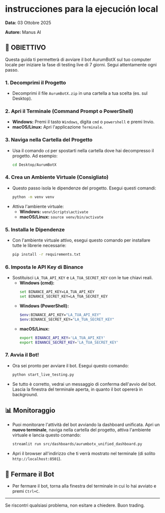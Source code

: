 #  instrucciones para la ejecución local

**Data:** 03 Ottobre 2025

**Autore:** Manus AI

## 🎯 OBIETTIVO

Questa guida ti permetterà di avviare il bot AurumBotX sul tuo computer locale per iniziare la fase di testing live di 7 giorni. Segui attentamente ogni passo.

### 1. **Decomprimi il Progetto**

-   Decomprimi il file `AurumBotX.zip` in una cartella a tua scelta (es. sul Desktop).

### 2. **Apri il Terminale (Command Prompt o PowerShell)**

-   **Windows:** Premi il tasto `Windows`, digita `cmd` o `powershell` e premi Invio.
-   **macOS/Linux:** Apri l'applicazione `Terminale`.

### 3. **Naviga nella Cartella del Progetto**

-   Usa il comando `cd` per spostarti nella cartella dove hai decompresso il progetto. Ad esempio:
    ```bash
    cd Desktop/AurumBotX
    ```

### 4. **Crea un Ambiente Virtuale (Consigliato)**

-   Questo passo isola le dipendenze del progetto. Esegui questi comandi:
    ```bash
    python -m venv venv
    ```
-   Attiva l'ambiente virtuale:
    -   **Windows:** `venv\Scripts\activate`
    -   **macOS/Linux:** `source venv/bin/activate`

### 5. **Installa le Dipendenze**

-   Con l'ambiente virtuale attivo, esegui questo comando per installare tutte le librerie necessarie:
    ```bash
    pip install -r requirements.txt
    ```

### 6. **Imposta le API Key di Binance**

-   Sostituisci `LA_TUA_API_KEY` e `LA_TUA_SECRET_KEY` con le tue chiavi reali.
    -   **Windows (cmd):**
        ```bash
        set BINANCE_API_KEY=LA_TUA_API_KEY
        set BINANCE_SECRET_KEY=LA_TUA_SECRET_KEY
        ```
    -   **Windows (PowerShell):**
        ```bash
        $env:BINANCE_API_KEY="LA_TUA_API_KEY"
        $env:BINANCE_SECRET_KEY="LA_TUA_SECRET_KEY"
        ```
    -   **macOS/Linux:**
        ```bash
        export BINANCE_API_KEY='LA_TUA_API_KEY'
        export BINANCE_SECRET_KEY='LA_TUA_SECRET_KEY'
        ```

### 7. **Avvia il Bot!**

-   Ora sei pronto per avviare il bot. Esegui questo comando:
    ```bash
    python start_live_testing.py
    ```

-   Se tutto è corretto, vedrai un messaggio di conferma dell'avvio del bot. Lascia la finestra del terminale aperta, in quanto il bot opererà in background.

## 📊 Monitoraggio

-   Puoi monitorare l'attività del bot avviando la dashboard unificata. Apri un **nuovo terminale**, naviga nella cartella del progetto, attiva l'ambiente virtuale e lancia questo comando:
    ```bash
    streamlit run src/dashboards/aurumbotx_unified_dashboard.py
    ```
-   Apri il browser all'indirizzo che ti verrà mostrato nel terminale (di solito `http://localhost:8501`).

## 🛑 Fermare il Bot

-   Per fermare il bot, torna alla finestra del terminale in cui lo hai avviato e premi `Ctrl+C`.

--- 

Se riscontri qualsiasi problema, non esitare a chiedere. Buon trading.
